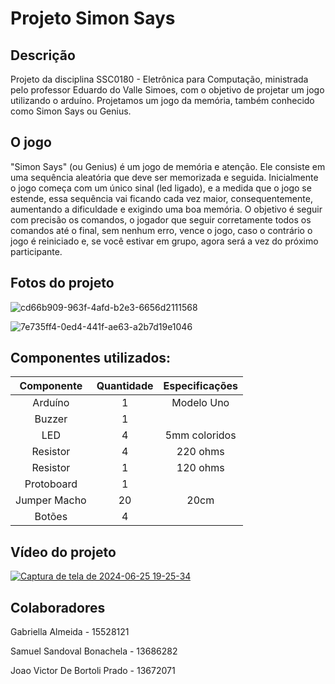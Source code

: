 # Projeto Simon Says

## Descrição
Projeto da disciplina SSC0180 - Eletrônica para Computação, ministrada pelo professor Eduardo do Valle Simoes, com o objetivo de projetar um jogo utilizando o arduíno. Projetamos um jogo da memória, também conhecido como Simon Says ou Genius.

## O jogo
"Simon Says" (ou Genius) é um jogo de memória e atenção. Ele consiste em uma sequência aleatória que deve ser memorizada e seguida.
Inicialmente o jogo começa com um único sinal (led ligado), e a medida que o jogo se estende, essa sequência vai ficando cada vez maior, consequentemente, aumentando a dificuldade e exigindo uma boa memória.
O objetivo é seguir com precisão os comandos, o jogador que seguir corretamente todos os comandos até o final, sem nenhum erro, vence o jogo, caso o contrário o jogo é reiniciado e, se você estivar em grupo, agora será a vez do próximo participante.


## Fotos do projeto
![cd66b909-963f-4afd-b2e3-6656d2111568](https://github.com/GabriellaAlmeida07/ProjetoSimonSays/assets/135055000/f4377e5f-e071-4db8-9764-d4517b741d29)

![7e735ff4-0ed4-441f-ae63-a2b7d19e1046](https://github.com/GabriellaAlmeida07/ProjetoSimonSays/assets/135055000/1e3dc8b1-ae6f-4b50-8a36-b9e62f8ee6d9)

## Componentes utilizados:

| Componente             |  Quantidade   | Especificações    | 
|:----------------------:|:-------------:|:-----------------:|
| Arduíno                | 1             | Modelo Uno        |
| Buzzer                 | 1             |                   |
| LED                    | 4             | 5mm coloridos     |
| Resistor               | 4             | 220 ohms          |
| Resistor               | 1             | 120 ohms          |
| Protoboard             | 1             |                   |
| Jumper Macho           | 20            | 20cm              |
| Botões                 | 4             |                   |



## Vídeo do projeto

[![Captura de tela de 2024-06-25 19-25-34](https://github.com/GabriellaAlmeida07/ProjetoSimonSays/assets/135055000/7ae896e1-48c2-41a7-933c-4b8360afea52)](https://www.youtube.com/watch?v=Pq7ivUNWKBM)

## Colaboradores
Gabriella Almeida - 15528121

Samuel Sandoval Bonachela - 13686282

Joao Victor De Bortoli Prado - 13672071
